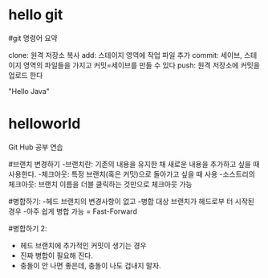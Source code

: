
# hello git

#git 명령어 요약

clone: 원격 저장소 복사
add: 스테이지 영역에 작업 파일 추가
commit: 세이브, 스테이지 영역의 파일들을 가지고 커밋=세이브를 만들 수 있다
push: 원격 저장소에 커밋을 업로드 한다

"Hello Java"

# helloworld
Git Hub 공부 연습

#브랜치 변경하기
-브랜치란: 기존의 내용을 유지한 채 새로운 내용을 추가하고 싶을 때 사용한다.
-체크아웃: 특정 브랜치(혹은 커밋)으로 돌아가고 싶을 때 사용
-소스트리의 체크아웃: 브랜치 이름을 더블 클릭하는 것만으로 체크아웃 가능


#병합하기:
-헤드 브랜치의 변경사항이 없고
-병합 대상 브랜치가 헤드로부 터 시작된 경우
-아주 쉽게 병합 가능 = Fast-Forward

#병합하기 2:
- 헤드 브랜치에 추가적인 커밋이 생기는 경우
- 진짜 병합이 필요해 진다.
- 충돌이 안 나면 좋은데, 충돌이 나도 겁내지 말자. 